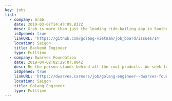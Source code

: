 ```yaml
---
key: jobs
list:
  - company: Grab
    date: 2019-03-07T14:43:09.832Z
    desc: Grab is more than just the leading ride-hailing app in Southeast Asia. We use data and technology to improve everything from transportation to payments and logistics across Southeast Asia.
    isOpened: true
    linkURL: 'https://github.com/golang-vietnam/job_board/issues/14'
    location: Saigon
    title: Backend Engineer
    type: Fulltime
  - company: Dwarves Foundation
    date: 2019-04-02T02:29:07.004Z
    desc: Be the person stands behind all the cool products. We seek for dynamic, proactive, open-minded and passionate talents who are committed to making the best impact ever. 
    isOpened: true
    linkURL: 'https://dwarves.careers/job/golang-engineer--dwarves-foundation--saigon'
    location: Saigon
    title: Golang Engineer
    type: Fulltime
---
```

